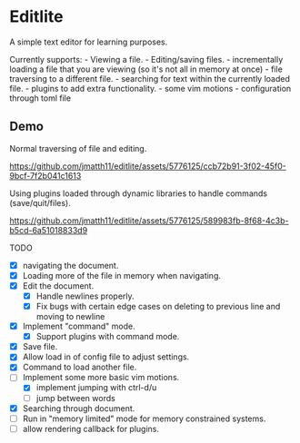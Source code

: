 # Editlite

A simple text editor for learning purposes.

Currently supports:
    - Viewing a file.
    - Editing/saving files.
    - incrementally loading a file that you are viewing (so it's not all in memory at once)
    - file traversing to a different file.
    - searching for text within the currently loaded file.
    - plugins to add extra functionality.
    - some vim motions
    - configuration through toml file

## Demo

Normal traversing of file and editing.

https://github.com/jmatth11/editlite/assets/5776125/ccb72b91-3f02-45f0-9bcf-7f2b041c1613

Using plugins loaded through dynamic libraries to handle commands (save/quit/files).

https://github.com/jmatth11/editlite/assets/5776125/589983fb-8f68-4c3b-b5cd-6a51018833d9


TODO
- [x] navigating the document.
- [x] Loading more of the file in memory when navigating.
- [x] Edit the document.
    - [x] Handle newlines properly.
    - [x] Fix bugs with certain edge cases on deleting to previous line and moving to newline
- [x] Implement "command" mode.
    - [x] Support plugins with command mode.
- [x] Save file.
- [x] Allow load in of config file to adjust settings.
- [x] Command to load another file.
- [ ] Implement some more basic vim motions.
    - [x] implement jumping with ctrl-d/u
    - [ ] jump between words
- [x] Searching through document.
- [ ] Run in "memory limited" mode for memory constrained systems.
- [ ] allow rendering callback for plugins.

